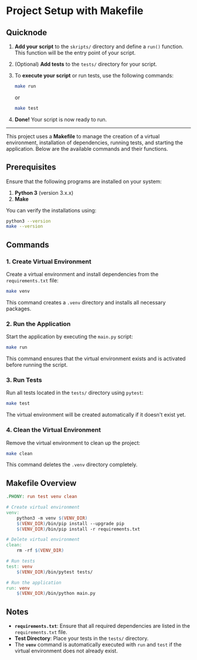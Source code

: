 # Project Setup with Makefile

## Quicknode

1. **Add your script** to the `skripts/` directory and define a `run()` function. This function will be the entry point of your script.

2. (Optional) **Add tests** to the `tests/` directory for your script.

3. To **execute your script** or run tests, use the following commands:

    ```bash
    make run
    ```
    or

    ```bash
    make test
    ```

4. **Done!** Your script is now ready to run.

---

This project uses a **Makefile** to manage the creation of a virtual environment, installation of dependencies, running tests, and starting the application. Below are the available commands and their functions.

## Prerequisites

Ensure that the following programs are installed on your system:

1. **Python 3** (version 3.x.x)
2. **Make**

You can verify the installations using:

```bash
python3 --version
make --version
```

## Commands

### 1. Create Virtual Environment

Create a virtual environment and install dependencies from the `requirements.txt` file:

```bash
make venv
```

This command creates a `.venv` directory and installs all necessary packages.

### 2. Run the Application

Start the application by executing the `main.py` script:

```bash
make run
```

This command ensures that the virtual environment exists and is activated before running the script.

### 3. Run Tests

Run all tests located in the `tests/` directory using `pytest`:

```bash
make test
```

The virtual environment will be created automatically if it doesn't exist yet.

### 4. Clean the Virtual Environment

Remove the virtual environment to clean up the project:

```bash
make clean
```

This command deletes the `.venv` directory completely.

## Makefile Overview

```makefile
.PHONY: run test venv clean

# Create virtual environment
venv:
	python3 -m venv $(VENV_DIR)
	$(VENV_DIR)/bin/pip install --upgrade pip
	$(VENV_DIR)/bin/pip install -r requirements.txt

# Delete virtual environment
clean:
	rm -rf $(VENV_DIR)

# Run tests
test: venv
	$(VENV_DIR)/bin/pytest tests/

# Run the application
run: venv
	$(VENV_DIR)/bin/python main.py
```

## Notes

- **`requirements.txt`**: Ensure that all required dependencies are listed in the `requirements.txt` file.
- **Test Directory**: Place your tests in the `tests/` directory.
- The **`venv`** command is automatically executed with `run` and `test` if the virtual environment does not already exist.